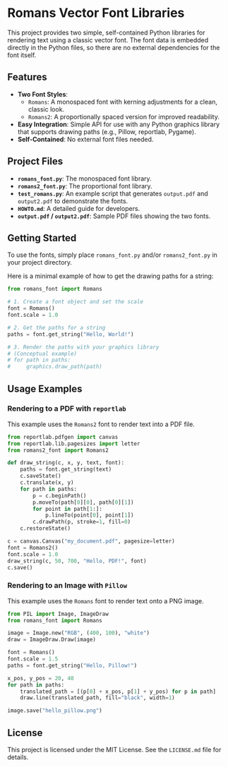 # Romans Vector Font Libraries

This project provides two simple, self-contained Python libraries for rendering text using a classic vector font. The font data is embedded directly in the Python files, so there are no external dependencies for the font itself.

## Features

- **Two Font Styles**: 
    - `Romans`: A monospaced font with kerning adjustments for a clean, classic look.
    - `Romans2`: A proportionally spaced version for improved readability.
- **Easy Integration**: Simple API for use with any Python graphics library that supports drawing paths (e.g., Pillow, reportlab, Pygame).
- **Self-Contained**: No external font files needed.

## Project Files

- **`romans_font.py`**: The monospaced font library.
- **`romans2_font.py`**: The proportional font library.
- **`test_romans.py`**: An example script that generates `output.pdf` and `output2.pdf` to demonstrate the fonts.
- **`HOWTO.md`**: A detailed guide for developers.
- **`output.pdf` / `output2.pdf`**: Sample PDF files showing the two fonts.

## Getting Started

To use the fonts, simply place `romans_font.py` and/or `romans2_font.py` in your project directory.

Here is a minimal example of how to get the drawing paths for a string:

```python
from romans_font import Romans

# 1. Create a font object and set the scale
font = Romans()
font.scale = 1.0

# 2. Get the paths for a string
paths = font.get_string("Hello, World!")

# 3. Render the paths with your graphics library
# (Conceptual example)
# for path in paths:
#     graphics.draw_path(path)
```

## Usage Examples

### Rendering to a PDF with `reportlab`

This example uses the `Romans2` font to render text into a PDF file.

```python
from reportlab.pdfgen import canvas
from reportlab.lib.pagesizes import letter
from romans2_font import Romans2

def draw_string(c, x, y, text, font):
    paths = font.get_string(text)
    c.saveState()
    c.translate(x, y)
    for path in paths:
        p = c.beginPath()
        p.moveTo(path[0][0], path[0][1])
        for point in path[1:]:
            p.lineTo(point[0], point[1])
        c.drawPath(p, stroke=1, fill=0)
    c.restoreState()

c = canvas.Canvas("my_document.pdf", pagesize=letter)
font = Romans2()
font.scale = 1.0
draw_string(c, 50, 700, "Hello, PDF!", font)
c.save()
```

### Rendering to an Image with `Pillow`

This example uses the `Romans` font to render text onto a PNG image.

```python
from PIL import Image, ImageDraw
from romans_font import Romans

image = Image.new("RGB", (400, 100), "white")
draw = ImageDraw.Draw(image)

font = Romans()
font.scale = 1.5
paths = font.get_string("Hello, Pillow!")

x_pos, y_pos = 20, 40
for path in paths:
    translated_path = [(p[0] + x_pos, p[1] + y_pos) for p in path]
    draw.line(translated_path, fill="black", width=1)

image.save("hello_pillow.png")
```

## License

This project is licensed under the MIT License. See the `LICENSE.md` file for details.
